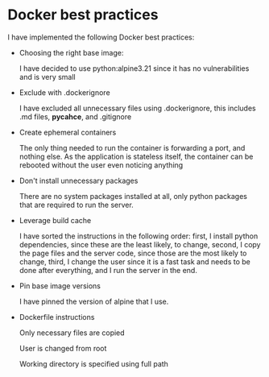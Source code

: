 # Docker best practices

I have implemented the following Docker best practices:

- Choosing the right base image:

  I have decided to use python:alpine3.21 since it
  has no vulnerabilities and is very small

- Exclude with .dockerignore

  I have excluded all unnecessary files using .dockerignore,
 this includes .md files, __pycahce__, and .gitignore

- Create ephemeral containers

  The only thing needed to run the container is forwarding
 a port, and nothing else. As the application is stateless
 itself, the container can be rebooted without the user
 even noticing anything

- Don't install unnecessary packages

  There are no system packages installed at all, only python
 packages that are required to run the server.

- Leverage build cache

  I have sorted the instructions in the following order:
 first, I install python dependencies, since these are
 the least likely, to change, second, I copy the page files and
 the server code, since those are the most likely to change,
 third, I change the user since it is a fast task and needs to be
 done after everything, and I run the server in the end.

- Pin base image versions

  I have pinned the version of alpine that I use.

- Dockerfile instructions

  Only necessary files are copied

  User is changed from root

  Working directory is specified using full path
